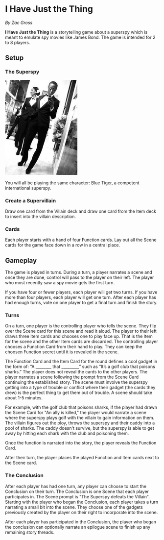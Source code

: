 # I Have Just the Thing

*By Zac Gross*

**I Have Just the Thing** is a storytelling game about a superspy which is meant to emulate spy movies like James Bond. The game is intended for 2 to 8 players.

## Setup

### The Superspy

![SuperSpy](PrototypeArt/SuperSpyTemp.jpg)

You will all be playing the same character: Blue Tiger, a competent international superspy.

### Create a Supervillain

Draw one card from the Villain deck and draw one card from the Item deck to insert into the villain description. 

### Cards

Each player starts with a hand of four Function cards. Lay out all the Scene cards for the game face down in a row in a central place.

## Gameplay

The game is played in turns. During a turn, a player narrates a scene and once they are done, control will pass to the player on their left. The player who most recently saw a spy movie gets the first turn.

If you have four or fewer players, each player will get two turns. If you have more than four players, each player will get one turn. After each player has had enough turns, vote on one player to get a final turn and finish the story. 

### Turns
On a turn, one player is the controlling player who tells the scene. They flip over the Scene card for this scene and read it aloud. The player to their left draws three Item cards and chooses one to play face up. That is the Item for the scene and the other Item cards are discarded. The controlling player chooses a Function Card from their hand to play. They can keep the choosen Function secret until it is revealed in the scene.

The Function Card and the Item Card for the round defines a cool gadget in the form of: “A ________ that _________” such as “It’s a golf club that poisons sharks.” The player does not reveal the cards to the other players. The player narrates a scene following the prompt from the Scene Card continuing the established story. The scene must involve the superspy getting into a type of trouble or conflict where their gadget (the cards they drew) is the perfect thing to get them out of trouble. A scene should take about 1-5 minutes.

For example, with the golf club that poisons sharks, if the player had drawn the Scene Card for "An ally is killed," the player would narrate a scene where the superspy plays golf with the villain to gain information on them. The villain figures out the ploy, throws the superspy and their caddy into a pool of sharks. The caddy doesn't survive, but the superspy is able to get away by hitting each shark with the club and poisoning them.

Once the function is narrated into the story, the player reveals the Function Card.

After their turn, the player places the played Function and Item cards next to the Scene card.

### The Conclusion

After each player has had one turn, any player can choose to start the Conclusion on their turn. The Conclusion is one Scene that each player participates in. The Scene prompt is "The Superspy defeats the Villain". Starting with the player who began the Conclusion, each player takes a turn narrating a small bit into the scene. They choose one of the gadgets previously created by the player on their right to incorporate into the scene.

After each player has participated in the Conclusion, the player who began the conclusion can optionally narrate an epilogue scene to finish up any remaining story threads. 